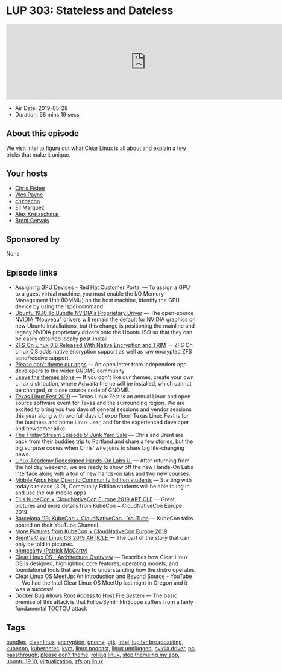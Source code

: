 # LUP 303: Stateless and Dateless

<iframe src="https://player.fireside.fm/v2/RUkczH-V+hmLhq3kd?theme=dark" width="740" height="200" frameborder="0" scrolling="no"></iframe>

* Air Date: 2019-05-28
* Duration: 68 mins 19 secs

## About this episode

We visit Intel to figure out what Clear Linux is all about and explain a few tricks that make it unique.

## Your hosts
* [Chris Fisher](https://linuxunplugged.com/hosts/chrislas)
* [Wes Payne](https://linuxunplugged.com/hosts/wes)
* [chzbacon](https://linuxunplugged.com/hosts/chzbacon)
* [Ell Marquez](https://linuxunplugged.com/hosts/ell)
* [Alex Kretzschmar](https://linuxunplugged.com/guests/alexktz)
* [Brent Gervais](https://linuxunplugged.com/guests/brentgervais)

## Sponsored by

None



## Episode links

  * [Assigning GPU Devices - Red Hat Customer Portal](https://access.redhat.com/documentation/en-us/red_hat_enterprise_linux/7/html/virtualization_deployment_and_administration_guide/sect-device-GPU#sect-device-GPU-asignment "Assigning GPU Devices - Red Hat Customer Portal") — To assign a GPU to a guest virtual machine, you must enable the I/O Memory Management Unit (IOMMU) on the host machine, identify the GPU device by using the lspci command
  * [Ubuntu 19.10 To Bundle NVIDIA's Proprietary Driver](https://www.phoronix.com/scan.php?page=news_item&px=Ubuntu-19.10-NVIDIA-On-ISO "Ubuntu 19.10 To Bundle NVIDIA's Proprietary Driver") — The open-source NVIDIA "Nouveau" drivers will remain the default for NVIDIA graphics on new Ubuntu installations, but this change is positioning the mainline and legacy NVIDIA proprietary drivers onto the Ubuntu ISO so that they can be easily obtained locally post-install.
  * [ZFS On Linux 0.8 Released With Native Encryption and TRIM](https://www.phoronix.com/scan.php?page=news_item&px=ZFS-On-Linux-0.8-Released "ZFS On Linux 0.8 Released With Native Encryption and TRIM") — ZFS On Linux 0.8 adds native encryption support as well as raw encrypted ZFS send/receive support. 
  * [Please don’t theme our apps](https://stopthemingmy.app/ "Please don’t theme our apps") — An open letter from independent app developers to the wider GNOME community
  * [Leave the themes alone](https://github.com/do-not-theme/do-not-theme.github.io/issues/3 "Leave the themes alone") — If you don't like our themes, create your own Linux distribution, where Adwaita theme will be installed, which cannot be changed, or close source code of GNOME.
  * [Texas Linux Fest 2019](https://2019.texaslinuxfest.org/ "Texas Linux Fest 2019") — Texas Linux Fest is an annual Linux and open source software event for Texas and the surrounding region. We are excited to bring you two days of general sessions and vendor sessions this year along with two full days of expo floor! Texas Linux Fest is for the business and home Linux user, and for the experienced developer and newcomer alike.
  * [The Friday Stream Episode 5: Junk Yard Sale](https://fridaystream.com/5 "The Friday Stream Episode 5: Junk Yard Sale") — Chris and Brent are back from their buddies trip to Portland and share a few stories, but the big surprise comes when Chris’ wife joins to share big life-changing news.
  * [Linux Academy Redesigned Hands-On Labs UI](https://www.youtube.com/watch?v=7d3SLIVnczc&feature=youtu.be "Linux Academy Redesigned Hands-On Labs UI") — After returning from the holiday weekend, we are ready to show off the new Hands-On Labs interface along with a ton of new hands-on labs and two new courses.
  * [Mobile Apps Now Open to Community Edition students](https://linuxacademy.com/blog/mobile/mobile-apps-now-open-to-community-edition-students/ "Mobile Apps Now Open to Community Edition students") — Starting with today’s release (3.0), Community Edition students will be able to log in and use the our mobile apps
  * [Ell's KubeCon + CloudNativeCon Europe 2019 ARTICLE](https://linuxunplugged.com/articles/kubecon-cloudnativecon-europe-2019 "Ell's KubeCon + CloudNativeCon Europe 2019 ARTICLE") — Great pictures and more details from KubeCon + CloudNativeCon Europe 2019.
  * [Barcelona '19: KubeCon + CloudNativeCon - YouTube](https://www.youtube.com/playlist?list=PLj6h78yzYM2PpmMAnvpvsnR4c27wJePh3&disable_polymer=true "Barcelona '19: KubeCon + CloudNativeCon - YouTube") — KubeCon talks posted on their YouTube Channel. 
  * [More Pictures from KubeCon + CloudNativeCon Europe 2019](https://www.flickr.com/photos/143247548@N03/albums/72157707188120301 "More Pictures from KubeCon + CloudNativeCon Europe 2019")
  * [Brent's Clear Linux OS 2019 ARTICLE ](https://linuxunplugged.com/articles/clear-linux-os-2019 "Brent's Clear Linux OS 2019 ARTICLE ") — The part of the story that can only be told in pictures.
  * [phmccarty (Patrick McCarty)](https://github.com/phmccarty "phmccarty \(Patrick McCarty\)")
  * [Clear Linux OS - Architecture Overview](https://www.slideshare.net/KariFredheim/clear-linux-os-architecture-overview "Clear Linux OS - Architecture Overview") — Describes how Clear Linux OS is designed, highlighting core features, operating models, and foundational tools that are key to understanding how the distro operates.
  * [Clear Linux OS MeetUp: An Introduction and Beyond Source - YouTube](https://www.youtube.com/watch?v=ZF14_gzcHXg "Clear Linux OS MeetUp: An Introduction and Beyond Source - YouTube") — We had the Intel Clear Linux OS MeetUp last night in Oregon and it was a success! 
  * [Docker Bug Allows Root Access to Host File System](https://duo.com/decipher/docker-bug-allows-root-access-to-host-file-system "Docker Bug Allows Root Access to Host File System") — The basic premise of this attack is that FollowSymlinkInScope suffers from a fairly fundamental TOCTOU attack



## Tags

[bundles](https://linuxunplugged.com/tags/bundles), [clear linux](https://linuxunplugged.com/tags/clear%20linux), [encryption](https://linuxunplugged.com/tags/encryption), [gnome](https://linuxunplugged.com/tags/gnome), [gtk](https://linuxunplugged.com/tags/gtk), [intel](https://linuxunplugged.com/tags/intel), [jupiter broadcasting](https://linuxunplugged.com/tags/jupiter%20broadcasting), [kubecon](https://linuxunplugged.com/tags/kubecon), [kubernetes](https://linuxunplugged.com/tags/kubernetes), [kvm](https://linuxunplugged.com/tags/kvm), [linux podcast](https://linuxunplugged.com/tags/linux%20podcast), [linux unplugged](https://linuxunplugged.com/tags/linux%20unplugged), [nvidia driver](https://linuxunplugged.com/tags/nvidia%20driver), [pci passthrough](https://linuxunplugged.com/tags/pci%20passthrough), [please don’t theme](https://linuxunplugged.com/tags/please%20don%E2%80%99t%20theme), [rolling linux](https://linuxunplugged.com/tags/rolling%20linux), [stop themeing my app](https://linuxunplugged.com/tags/stop%20themeing%20my%20app), [ubuntu 19.10](https://linuxunplugged.com/tags/ubuntu%2019.10), [virtualization](https://linuxunplugged.com/tags/virtualization), [zfs on linux](https://linuxunplugged.com/tags/zfs%20on%20linux)